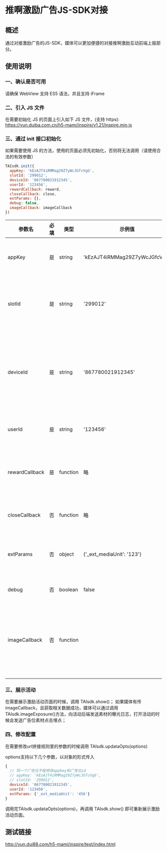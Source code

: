 #  推啊激励广告JS-SDK对接

## 概述
通过对接激励广告的JS-SDK，媒体可以更加便捷的对接推啊激励互动前端上报部分。

## 使用说明
### 一、确认是否可用
请确保 WebView 支持 ES5 语法，并且支持 iFrame

### 二、引入 JS 文件

在需要初始化 JS 的页面上引入如下 JS 文件，(支持 https): https://yun.duiba.com.cn/h5-mami/inspire/v1.21/inspire.min.js

### 三、通过 init 接口初始化

如果需要使用 JS 的方法，使用的页面必须先初始化，否则将无法调用（请使用合法的有效参数）
```javascript
TAIsdk.init({
  appKey: 'kEzAJT4iRMMag29Z7yWcJGfcVgG',
  slotId: '299012',
  deviceId: '867780021912345',
  userId: '123456',
  rewardCallback: reward,
  closeCallback: close,
  extParams: {},
  debug: false,
  imageCallback: imageCallback
})
```

| 参数名 | 必填 | 类型   | 示例值    | 描述               |
| ------ | :--: | ------ | --------- | ------------------ |
| appKey |  是  | string | 'kEzAJT4iRMMag29Z7yWcJGfcVgG' | 系统分配 （在推啊后台‘我的媒体’获取appkey） |
| slotId |  是  | string | '299012' | 系统分配的广告位Id （ 在推啊后台‘我的广告位’获取slotId） |
| deviceId |  是  | string | '867780021912345' | 设备信息，用于识别用户，提高广告精准投放度，获取不到 IMEI/IDFA 可以传媒体自定义的参数 |
| userId |  是  | string | '123456' | 媒体用户id，奖励发放的对象 |
| rewardCallback |  是  | function | 略 | 上报成功后会执行的回调函数，会将对应上报数据传过来 |
| closeCallback |  否  | function | 略 | 关闭页面后会执行的回调函数 |
| extParams |  否  | object | {'_ext_mediaUnit': '123'} | 需要拼接在url上的额外参数（参数名前缀需要加_ext_） |
| debug |  否  | boolean | false | 是否开启 debug 模式 |
| imageCallback | 否 | function | | 广告位素材回调，通过此方法将广告位素材传给媒体，活动后端可以记录素材的曝光和点击 |

### 三、展示活动

在需要展示激励活动页面的时候，调用 TAIsdk.show()；
如果媒体有传imageCallback，且获取相关数据成功，媒体可以通过调用TAIsdk.imageExposure()方法，向活动后端发送素材的曝光日志，打开活动的时候会发送广告位素材点击埋点；

### 四、修改配置

在需要修改url拼接规则里的参数的时候调用 TAIsdk.updataOpts(options)

options支持以下几个参数，以对象的形式传入
```javascript
{
  // 同一个广告位不能修改appkey和广告位id
  // appKey: 'kEzAJT4iRMMag29Z7yWcJGfcVgG',
  // slotId: '299012',
  deviceId: '867780021912345',
  userId: '123456',
  extParams: {'_ext_mediaUnit': '456'}
}
```
调用完TAIsdk.updataOpts(options)，再调用 TAIsdk.show() 即可重新展示激励活动页面。

## 测试链接

http://yun.dui88.com/h5-mami/inspire/test/index.html

